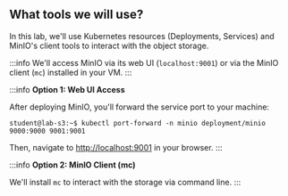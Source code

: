 ## What tools we will use?

In this lab, we'll use Kubernetes resources (Deployments, Services) and MinIO's client tools to interact with the object storage.

:::info
We'll access MinIO via its web UI (`localhost:9001`) or via the MinIO client (`mc`) installed in your VM.
:::

:::info
**Option 1: Web UI Access**

After deploying MinIO, you'll forward the service port to your machine:

```shell-session
student@lab-s3:~$ kubectl port-forward -n minio deployment/minio 9000:9000 9001:9001
```

Then, navigate to [http://localhost:9001](http://localhost:9001) in your browser.
:::

:::info
**Option 2: MinIO Client (mc)**

We'll install `mc` to interact with the storage via command line.
:::

